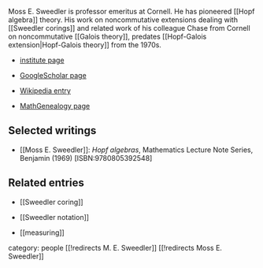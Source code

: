 
Moss E. Sweedler is professor emeritus at Cornell. He has pioneered [[Hopf algebra]] theory. His work on noncommutative extensions dealing with [[Sweedler corings]] and related work of his colleague Chase from Cornell on noncommutative [[Galois theory]], predates [[Hopf-Galois extension|Hopf-Galois theory]] from the 1970s.

* [institute page](https://math.cornell.edu/moss-e-sweedler)

* [GoogleScholar page](https://scholar.google.com/citations?user=8Zp7QUIAAAAJ)

* [Wikipedia entry](https://en.wikipedia.org/wiki/Moss_Sweedler)

* [MathGenealogy page](https://www.mathgenealogy.org/id.php?id=37235)





## Selected writings

* [[Moss E. Sweedler]]: *Hopf algebras*, Mathematics Lecture Note Series, Benjamin (1969) &lbrack;ISBN:9780805392548&rbrack;



## Related entries

* [[Sweedler coring]]

* [[Sweedler notation]]

* [[measuring]]

category: people
[[!redirects M. E. Sweedler]]
[[!redirects Moss E. Sweedler]]